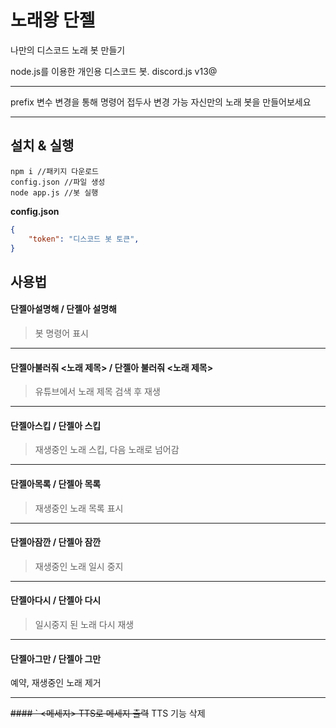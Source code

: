 # 노래왕 단젤
나만의 디스코드 노래 봇 만들기

node.js를 이용한 개인용 디스코드 봇. 
discord.js v13@
- - -
prefix 변수 변경을 통해 명령어 접두사 변경 가능
자신만의 노래 봇을 만들어보세요
- - -

## 설치 & 실행
```terminal
npm i //패키지 다운로드
config.json //파일 생성  
node app.js //봇 실행
```
**config.json**

```json
{
    "token": "디스코드 봇 토큰",
}
```

## 사용법


#### 단젤아설명해 / 단젤아 설명해
>봇 명령어 표시
- - -
#### 단젤아불러줘 <노래 제목> / 단젤아 불러줘 <노래 제목>
>유튜브에서 노래 제목 검색 후 재생
- - -
#### 단젤아스킵 / 단젤아 스킵
>재생중인 노래 스킵, 다음 노래로 넘어감
- - -
#### 단젤아목록 / 단젤아 목록
>재생중인 노래 목록 표시
- - -
#### 단젤아잠깐 / 단젤아 잠깐
>재생중인 노래 일시 중지
- - -
#### 단젤아다시 / 단젤아 다시
>일시중지 된 노래 다시 재생
- - -
#### 단젤아그만 / 단젤아 그만
예약, 재생중인 노래 제거
- - -
~~#### \` <메세지>
TTS로 메세지 출력~~
TTS 기능 삭제
